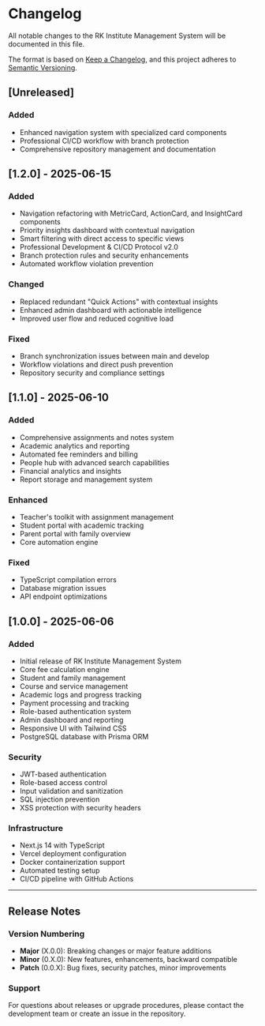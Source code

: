 # Changelog

All notable changes to the RK Institute Management System will be documented in this file.

The format is based on [Keep a Changelog](https://keepachangelog.com/en/1.0.0/),
and this project adheres to [Semantic Versioning](https://semver.org/spec/v2.0.0.html).

## [Unreleased]

### Added
- Enhanced navigation system with specialized card components
- Professional CI/CD workflow with branch protection
- Comprehensive repository management and documentation

## [1.2.0] - 2025-06-15

### Added
- Navigation refactoring with MetricCard, ActionCard, and InsightCard components
- Priority insights dashboard with contextual navigation
- Smart filtering with direct access to specific views
- Professional Development & CI/CD Protocol v2.0
- Branch protection rules and security enhancements
- Automated workflow violation prevention

### Changed
- Replaced redundant "Quick Actions" with contextual insights
- Enhanced admin dashboard with actionable intelligence
- Improved user flow and reduced cognitive load

### Fixed
- Branch synchronization issues between main and develop
- Workflow violations and direct push prevention
- Repository security and compliance settings

## [1.1.0] - 2025-06-10

### Added
- Comprehensive assignments and notes system
- Academic analytics and reporting
- Automated fee reminders and billing
- People hub with advanced search capabilities
- Financial analytics and insights
- Report storage and management system

### Enhanced
- Teacher's toolkit with assignment management
- Student portal with academic tracking
- Parent portal with family overview
- Core automation engine

### Fixed
- TypeScript compilation errors
- Database migration issues
- API endpoint optimizations

## [1.0.0] - 2025-06-06

### Added
- Initial release of RK Institute Management System
- Core fee calculation engine
- Student and family management
- Course and service management
- Academic logs and progress tracking
- Payment processing and tracking
- Role-based authentication system
- Admin dashboard and reporting
- Responsive UI with Tailwind CSS
- PostgreSQL database with Prisma ORM

### Security
- JWT-based authentication
- Role-based access control
- Input validation and sanitization
- SQL injection prevention
- XSS protection with security headers

### Infrastructure
- Next.js 14 with TypeScript
- Vercel deployment configuration
- Docker containerization support
- Automated testing setup
- CI/CD pipeline with GitHub Actions

---

## Release Notes

### Version Numbering
- **Major** (X.0.0): Breaking changes or major feature additions
- **Minor** (0.X.0): New features, enhancements, backward compatible
- **Patch** (0.0.X): Bug fixes, security patches, minor improvements

### Support
For questions about releases or upgrade procedures, please contact the development team or create an issue in the repository.
